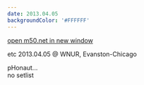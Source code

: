 ```yaml
---
date: 2013.04.05
backgroundColor: '#FFFFFF'
---
```


[open m50.net in new window  
](http://m50.net/)  

etc 2013.04.05 @ WNUR, Evanston-Chicago  

pHonaut...  
no setlist